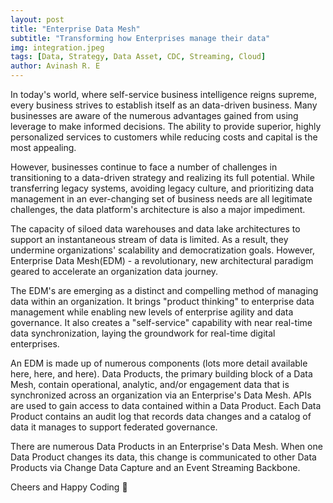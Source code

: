 ```yaml
---
layout: post
title: "Enterprise Data Mesh"
subtitle: "Transforming how Enterprises manage their data"
img: integration.jpeg
tags: [Data, Strategy, Data Asset, CDC, Streaming, Cloud]
author: Avinash R. E
---
```


In today's world, where self-service business intelligence reigns supreme, every business strives to establish itself as an data-driven business. Many businesses are aware of the numerous advantages gained from using leverage to make informed decisions. The ability to provide superior, highly personalized services to customers while reducing costs and capital is the most appealing.

However, businesses continue to face a number of challenges in transitioning to a data-driven strategy and realizing its full potential. While transferring legacy systems, avoiding legacy culture, and prioritizing data management in an ever-changing set of business needs are all legitimate challenges, the data platform's architecture is also a major impediment.

The capacity of siloed data warehouses and data lake architectures to support an instantaneous stream of data is limited. As a result, they undermine organizations' scalability and democratization goals. However, Enterprise Data Mesh(EDM) - a revolutionary, new architectural paradigm geared to accelerate an organization data journey.

The EDM's are emerging as a distinct and compelling method of managing data within an organization. It brings "product thinking" to enterprise data management while enabling new levels of enterprise agility and data governance. It also creates a "self-service" capability with near real-time data synchronization, laying the groundwork for real-time digital enterprises.

An EDM is made up of numerous components (lots more detail available here, here, and here). Data Products, the primary building block of a Data Mesh, contain operational, analytic, and/or engagement data that is synchronized across an organization via an Enterprise's Data Mesh. APIs are used to gain access to data contained within a Data Product. Each Data Product contains an audit log that records data changes and a catalog of data it manages to support federated governance.

There are numerous Data Products in an Enterprise's Data Mesh. When one Data Product changes its data, this change is communicated to other Data Products via Change Data Capture and an Event Streaming Backbone.


Cheers and Happy Coding 🤘
